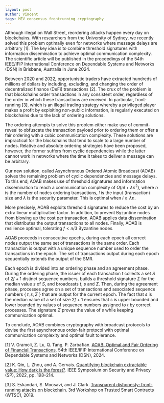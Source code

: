 ```yaml
---
layout: post
author: Vincent
tags: MEV consensus frontrunning cryptography
---
```


Although illegal on Wall Street, reordering attacks happen every day on blockchains. With researchers from the University of Sydney, we recently solved this problem optimally even for networks where message delays are arbitrary [1]. The key idea is to combine threshold signatures with information dissemination to achieve optimal communication complexity. The scientific article will be published in the proceedings of the 54th IEEE/IFIP International Conference on Dependable Systems and Networks (DSN) in Brisbane, Australia in June 2024.

Between 2020 and 2022, opportunistic traders have extracted hundreds of millions of dollars by including, excluding, and changing the order of decentralized finance (DeFi) transactions [2]. The crux of the problem is that blockchains order transactions in any consistent order, regardless of the order in which these transactions are received. In particular, front-running [3], which is an illegal trading strategy whereby a privileged player makes a profit by exploiting non-public information, is regularly executed on blockchains due to the lack of ordering solutions.

The ordering attempts to solve this problem either make use of commit-reveal to obfuscate the transaction payload prior to ordering them or offer a fair ordering with a cubic communication complexity. These solutions are impractical for the blockchains that tend to scale to a large number of nodes. Relative and absolute ordering strategies have been proposed, however, the former suffers from cyclic dependencies while the latter cannot work in networks where the time it takes to deliver a message can be arbitrary.

Our new solution, called Asynchronous Ordered Atomic Broadcast (AOAB) solves the remaining problem of cyclic dependencies and message delays. To this end, AOAB makes use of threshold signatures and information dissemination to reach a communication complexity of $O(nl + λn^2)$, where $n$ is the number of nodes ordering transactions, $l$ is the input (transaction) size and $λ$ is the security parameter. This is optimal when $l ≥ λn$.

More precisely, AOAB exploits threshold signatures to reduce the cost by an extra linear multiplicative factor. In addition, to prevent Byzantine nodes from blowing up the cost per transaction, AOAB applies data dissemination that distributes the output transactions to all nodes. Finally, AOAB is resilience optimal, tolerating $f < n/3$ Byzantine nodes.

AOAB proceeds in consecutive epochs, during each epoch all correct nodes output the same set of transactions in the same order. Each transaction is output with a unique sequence number used to order the transactions in the epoch. The set of transactions output during each epoch sequentially extends the output of the SMR.

Each epoch is divided into an ordering phase and an agreement phase. During the ordering phase, the issuer of each transaction $t$ collects a set $S$ of $2f+1$ distinct sequence numbers, builds a threshold signature $Σ$ for the median value $s$ of $S$, and broadcasts $t$, $s$ and $Σ$. Then, during the agreement phase, processes agree on a set of transactions and associated sequence numbers { $t,s,Σ$ } that are output for the current epoch. The fact that $s$ is the median value of a set of size $2f + 1$ ensures that $s$ is upper bounded and lower bounded by values of sequence numbers assigned to $t$ by correct processes. The signature $Σ$ proves the value of $s$ while keeping communication optimal. 

To conclude, AOAB combines cryptography with broadcast protocols to devise the first asynchronous order-fair protocol with optimal communication complexity and optimal fault tolerance.

[1] V. Gramoli, Z. Lu, Q. Tang, P. Zarbafian. [AOAB: Optimal and Fair Ordering of Financial Transactions](https://gramoli.github.io/pubs/DSN24_AOAB_preprint.pdf). 54th IEEE/IFIP International Conference on Dependable Systems and Networks (DSN), 2024.

[2] K. Qin, L. Zhou, and A. Gervais. [Quantifying blockchain extractable value: How dark is the forest?](https://arxiv.org/pdf/2101.05511). IEEE Symposium on Security and Privacy (SP), 2022, pp. 198–214.

[3] S. Eskandari, S. Moosavi, and J. Clark. [Transparent dishonesty: front-running attacks on blockchain](https://link.springer.com/chapter/10.1007/978-3-030-43725-1_13). 3rd Workshop on Trusted Smart Contracts (WTSC), 2019.
